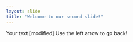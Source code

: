 ```yaml
---
layout: slide
title: "Welcome to our second slide!"
---
```

Your text [modified]
Use the left arrow to go back!
